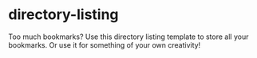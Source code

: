 # directory-listing
Too much bookmarks? Use this directory listing template to store all your bookmarks. Or use it for something of your own creativity!
